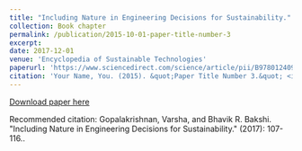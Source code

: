 ```yaml
---
title: "Including Nature in Engineering Decisions for Sustainability."
collection: Book chapter
permalink: /publication/2015-10-01-paper-title-number-3
excerpt: 
date: 2017-12-01
venue: 'Encyclopedia of Sustainable Technologies'
paperurl: 'https://www.sciencedirect.com/science/article/pii/B9780124095489100399'
citation: 'Your Name, You. (2015). &quot;Paper Title Number 3.&quot; <i>Journal 1</i>. 1(3).'
---
```



[Download paper here](https://www.sciencedirect.com/science/article/pii/B9780124095489100399)

Recommended citation: Gopalakrishnan, Varsha, and Bhavik R. Bakshi. "Including Nature in Engineering Decisions for Sustainability." (2017): 107-116..
